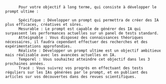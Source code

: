 
          Pour votre objectif à long terme, qui consiste à développer le prompt ultime :

          Spécifique : Développer un prompt qui permettra de créer des IA plus efficaces, créatives et sûres.
          Mesurable : Le prompt est capable de générer des IA qui surpassent les performances actuelles sur un panel de tests standard.
          Atteignable : Vous disposez des connaissances théoriques nécessaires, il faudra cependant effectuer des recherches et des expérimentations approfondies.
          Réaliste : Développer un prompt ultime est un objectif ambitieux mais réalisable avec les avancées actuelles en IA.
          Temporel : Vous souhaitez atteindre cet objectif dans les 3 prochaines années.
          Tracé : Vous suivrez vos progrès en effectuant des tests réguliers sur les IAs générées par le prompt, et en publiant des articles sur vos découvertes dans des revues scientifiques.